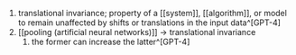 1. translational invariance; property of a [[system]], [[algorithm]], or model to remain unaffected by shifts or translations in the input data^[GPT-4]
2. [[pooling (artificial neural networks)]] → translational invariance
	1. the former can increase the latter^[GPT-4]